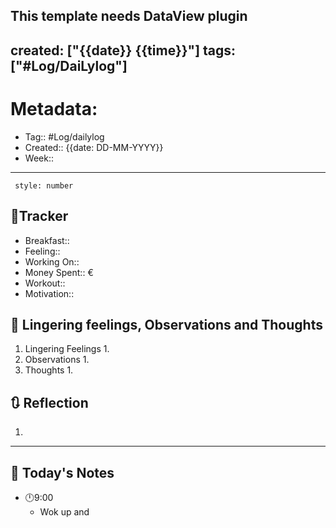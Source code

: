 This template needs DataView plugin
---
created: ["{{date}} {{time}}"]
tags: ["#Log/DaiLylog"]
---
# Metadata:
- Tag:: #Log/dailylog
- Created:: {{date: DD-MM-YYYY}}
- Week:: 

---

```toc
 style: number
```

## 🔷Tracker
- Breakfast:: 
- Feeling:: 
- Working On::
- Money Spent:: €
- Workout::
- Motivation::

##  💬 Lingering feelings, Observations and Thoughts 
1. Lingering Feelings
	1. 
2. Observations
	1. 
3. Thoughts
	1. 
## 🔃 Reflection
1. 
---

## 📅 Today's Notes
- 🕛9:00 
	- Wok up and 